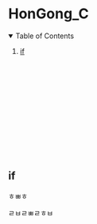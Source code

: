 # HonGong_C

<!-- TABLE OF CONTENTS -->
<details open="open">
  <summary>Table of Contents</summary>
  <ol>
    <li><a href="#if">if</a></li>
  </ol>
</details>


<br>

<br>
<br>
<br>
<br>
<br>
<br>
<br>
<br>
<br>
<br>


## if

ㅎㅃㅎ



















ㄹㅂㄹㅃㄹㅎㅂ
